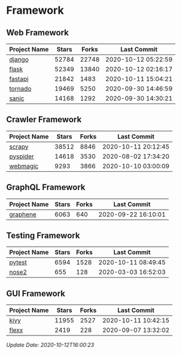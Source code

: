 # Framework

## Web Framework

| Project Name | Stars | Forks | Last Commit |
| ------------ | ----- | ----- | ----------- |
| [django](https://github.com/django/django) | 52784 | 22748 | 2020-10-12 05:22:59 |
| [flask](https://github.com/pallets/flask) | 52349 | 13840 | 2020-10-12 02:16:17 |
| [fastapi](https://github.com/tiangolo/fastapi) | 21842 | 1483 | 2020-10-11 15:04:21 |
| [tornado](https://github.com/tornadoweb/tornado) | 19469 | 5250 | 2020-09-30 14:46:59 |
| [sanic](https://github.com/huge-success/sanic) | 14168 | 1292 | 2020-09-30 14:30:21 |

## Crawler Framework

| Project Name | Stars | Forks | Last Commit |
| ------------ | ----- | ----- | ----------- |
| [scrapy](https://github.com/scrapy/scrapy) | 38512 | 8846 | 2020-10-11 20:12:45 |
| [pyspider](https://github.com/binux/pyspider) | 14618 | 3530 | 2020-08-02 17:34:20 |
| [webmagic](https://github.com/code4craft/webmagic) | 9293 | 3866 | 2020-10-10 03:00:09 |

## GraphQL Framework

| Project Name | Stars | Forks | Last Commit |
| ------------ | ----- | ----- | ----------- |
| [graphene](https://github.com/graphql-python/graphene) | 6063 | 640 | 2020-09-22 16:10:01 |

## Testing Framework

| Project Name | Stars | Forks | Last Commit |
| ------------ | ----- | ----- | ----------- |
| [pytest](https://github.com/pytest-dev/pytest) | 6594 | 1528 | 2020-10-11 08:49:45 |
| [nose2](https://github.com/nose-devs/nose2) | 655 | 128 | 2020-03-03 16:52:03 |

## GUI Framework

| Project Name | Stars | Forks | Last Commit |
| ------------ | ----- | ----- | ----------- |
| [kivy](https://github.com/kivy/kivy) | 11955 | 2527 | 2020-10-11 10:42:15 |
| [flexx](https://github.com/flexxui/flexx) | 2419 | 228 | 2020-09-07 13:32:02 |

*Update Date: 2020-10-12T16:00:23*